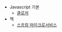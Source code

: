 - Javascript 기본
    - [클로저](https://github.com/chori84/til/blob/master/JavaScript/inflearn-javascript-basic/15.Javascript기본-클로저.md)
- 책
    - [스프링 마이크로서비스](https://github.com/chori84/til/blob/master/Book/SpringMicroservices/ch-01.md)